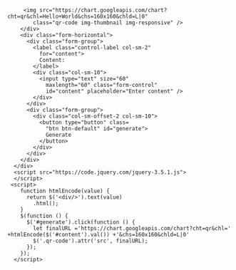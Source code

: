 <!DOCTYPE html>
<html lang="en">
<head>
    <title>QR CODE GENERATOR</title>
    <link rel="stylesheet" href="https://cdnjs.cloudflare.com/ajax/libs/twitter-bootstrap/3.3.7/css/bootstrap.min.css" />
    <style>
        .qr-code {
          max-width: 200px;
          margin: 10px;
        }
      </style>
</head>
<body>
    <div class="container-fluid">
        <div class="text-center">
     
         <img src="https://chart.googleapis.com/chart?cht=qr&chl=Hello+World&chs=160x160&chld=L|0"
            class="qr-code img-thumbnail img-responsive" />
        </div>
        <div class="form-horizontal">
          <div class="form-group">
            <label class="control-label col-sm-2"
              for="content">
              Content:
            </label>
            <div class="col-sm-10">
              <input type="text" size="60"
                maxlength="60" class="form-control"
                id="content" placeholder="Enter content" />
            </div>
          </div>
          <div class="form-group">
            <div class="col-sm-offset-2 col-sm-10">
              <button type="button" class=
                "btn btn-default" id="generate">
                Generate
              </button>
            </div>
          </div>
        </div>
      </div>
      <script src="https://code.jquery.com/jquery-3.5.1.js">
      </script>
     <script>
        function htmlEncode(value) {
          return $('<div/>').text(value)
            .html();
        }
        $(function () {
          $('#generate').click(function () {
            let finalURL ='https://chart.googleapis.com/chart?cht=qr&chl=' +htmlEncode($('#content').val()) +'&chs=160x160&chld=L|0'
            $('.qr-code').attr('src', finalURL);
          });
        });
      </script>
</body>
</html>
